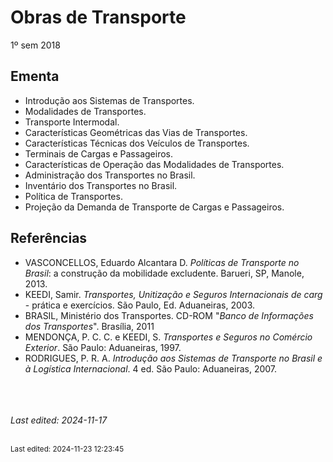 # Obras de Transporte

1º sem 2018

## Ementa

- Introdução aos Sistemas de Transportes. 
- Modalidades de Transportes. 
- Transporte Intermodal. 
- Características Geométricas das Vias de Transportes.
- Características Técnicas dos Veículos de Transportes. 
- Terminais de Cargas e Passageiros. 
- Características de Operação das Modalidades de Transportes.
- Administração dos Transportes no Brasil. 
- Inventário dos Transportes no Brasil. 
- Política de Transportes. 
- Projeção da Demanda de Transporte de Cargas e Passageiros.

## Referências

- VASCONCELLOS, Eduardo Alcantara D. *Políticas de Transporte no Brasil*: a construção da mobilidade excludente. Barueri, SP, Manole, 2013.
- KEEDI, Samir. *Transportes, Unitização e Seguros Internacionais de carg* - prática e exercícios. São Paulo, Ed. Aduaneiras, 2003.
- BRASIL, Ministério dos Transportes. CD-ROM "*Banco de Informações dos Transportes*". Brasília, 2011
- MENDONÇA, P. C. C. e KEEDI, S. *Transportes e Seguros no Comércio Exterior*. São Paulo: Aduaneiras, 1997.
- RODRIGUES, P. R. A. *Introdução aos Sistemas de Transporte no Brasil e à Logística Internacional*. 4 ed. São Paulo: Aduaneiras, 2007.


<br><br><br>*Last edited: 2024-11-17*




<br><sub>Last edited: 2024-11-23 12:23:45</sub>

